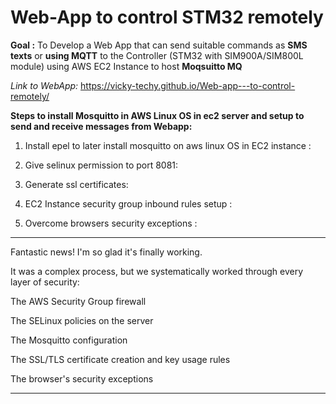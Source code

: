 # Web-App to control STM32 remotely 

  **Goal :** To Develop a Web App that can send suitable commands as **SMS texts** or **using MQTT** to the 
             Controller (STM32 with SIM900A/SIM800L module) using AWS EC2 Instance to host **Moqsuitto MQ**

  *Link to WebApp:*  https://vicky-techy.github.io/Web-app---to-control-remotely/


**Steps to install Mosquitto in AWS Linux OS in ec2 server and setup to send and receive messages from Webapp:**

1. Install epel to later install mosquitto on aws linux OS in EC2 instance :

2. Give selinux permission to port 8081:

3. Generate ssl certificates:

4. EC2 Instance security group inbound rules setup :

5. Overcome browsers security exceptions :


******************************************************************************************

Fantastic news! I'm so glad it's finally working.

It was a complex process, but we systematically worked through every layer of security:

The AWS Security Group firewall

The SELinux policies on the server

The Mosquitto configuration

The SSL/TLS certificate creation and key usage rules

The browser's security exceptions

********************************************************************************************
